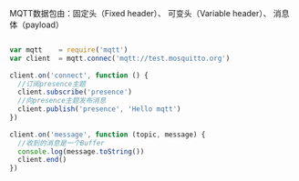 MQTT数据包由：固定头（Fixed header）、 可变头（Variable header）、 消息体（payload）



```javascript

var mqtt    = require('mqtt')
var client  = mqtt.connec('mqtt://test.mosquitto.org')
 
client.on('connect', function () {
  //订阅presence主题
  client.subscribe('presence')
  //向presence主题发布消息
  client.publish('presence', 'Hello mqtt')
})
 
client.on('message', function (topic, message) {
  //收到的消息是一个Buffer
  console.log(message.toString())
  client.end()
})

```